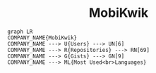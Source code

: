 <h1 align="center">MobiKwik</h1>

```mermaid
graph LR
COMPANY_NAME{MobiKwik}
COMPANY_NAME ---> U{Users} ---> UN[6]
COMPANY_NAME ---> R{Repositories} ---> RN[69]
COMPANY_NAME ---> G{Gists} ---> GN[9]
COMPANY_NAME ---> ML{Most Used<br>Languages}
```
